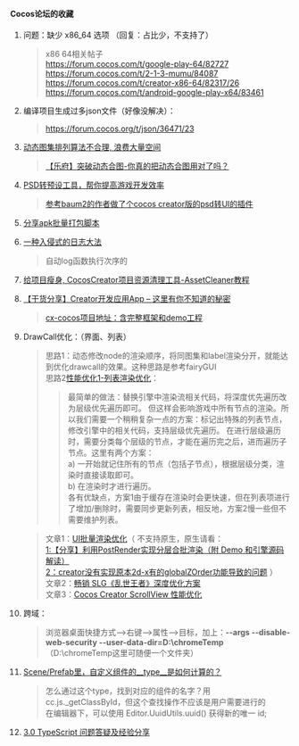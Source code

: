 #### Cocos论坛的收藏

1. 问题：缺少 x86_64 选项 （回复：占比少，不支持了）  
    > x86 64相关帖子  
    > https://forum.cocos.com/t/google-play-64/82727  
    > https://forum.cocos.com/t/2-1-3-mumu/84087  
    > https://forum.cocos.com/t/creator-x86-64/82317/26  
    > https://forum.cocos.com/t/android-google-play-x64/83461  
2. 编译项目生成过多json文件（好像没解决）：
    > https://forum.cocos.org/t/json/36471/23  
3. [动态图集排列算法不合理, 浪费大量空间](https://forum.cocos.org/t/topic/135586)  
    > [【乐府】突破动态合图-你真的把动态合图用对了吗？](https://forum.cocos.org/t/topic/98157)  
4. [PSD转预设工具，帮你提高游戏开发效率](https://forum.cocos.org/t/psd/78660)  
    > [参考baum2的作者做了个cocos creator版的psd转UI的插件](https://forum.cocos.org/t/baum2-cocos-creator-psd-ui/78031)  
5. [分享apk批量打包脚本](https://forum.cocos.org/t/topic/138593)  
6. [一种入侵式的日志大法](http://lamyoung.com/javascript/2020/12/30/log/)   
    > 自动log函数执行次序的
7. [给项目瘦身, CocosCreator项目资源清理工具-AssetCleaner教程](https://forum.cocos.org/t/cocoscreator-assetcleaner/83747/1)  
8. [【干货分享】Creator开发应用App – 这里有你不知道的秘密](https://forum.cocos.org/t/topic/114696)  
    >  [cx-cocos项目地址：含完整框架和demo工程](https://github.com/blanking003/cx-cocos)  
9. DrawCall优化：（界面、列表）
    > 思路1：动态修改node的渲染顺序，将同图集和label渲染分开，就能达到优化drawcall的效果。这种思路是参考fairyGUI  
    > 思路2[性能优化1-列表渲染优化](https://forum.cocos.org/t/topic/133526)：  
    >> 最简单的做法：替换引擎中渲染流相关代码，将深度优先遍历改为层级优先遍历即可。
但这样会影响游戏中所有节点的渲染。所以我们需要一个稍稍复杂一点的方案：标记出特殊的列表节点，修改引擎中的相关代码，支持层级优先遍历。
在进行层级遍历时，需要分类每个层级的节点，才能在遍历完之后，进而遍历子节点。这里有两个方案：  
    a) 一开始就记住所有的节点（包括子节点），根据层级分类，渲染时直接读取即可。  
    b) 在渲染时才进行遍历。  
    各有优缺点，方案1由于缓存在渲染时会更快速，但在列表项进行了增加/删除时，需要同步更新列表，相反地，方案2慢一些但不需要维护列表。  

    > 文章1：[UI批量渲染优化](https://forum.cocos.org/t/ui/80026)（ 不支持原生，原生请看：   
    [1:【分享】利用PostRender实现分层合批渲染（附 Demo 和引擎源码解读）](https://forum.cocos.org/t/postrender-demo/95201)   
    [2：creator没有实现原本2d-x有的globalZOrder功能导致的问题](https://forum.cocos.org/t/creator-2d-x-globalzorder/93512) ）    
    文章2：[畅销 SLG《乱世王者》深度优化方案](https://mp.weixin.qq.com/s/4l12h5R7R23XlnstQuo9LA)  
    文章3：[Cocos Creator ScrollView 性能优化](https://mp.weixin.qq.com/s/XjjwbmCzTQZd6snN82Q8jA) 

10. 跨域： 
    > 浏览器桌面快捷方式-->右键-->属性-->目标，加上：**--args --disable-web-security  --user-data-dir=D:\chromeTemp**  （D:\chromeTemp这里可随便一个文件夹）
11. [Scene/Prefab里，自定义组件的__type__是如何计算的？](https://forum.cocos.org/t/scene-prefab---type--/37966)   
    > 怎么通过这个type，找到对应的组件的名字？用 cc.js._getClassById，但这个查找操作不应该是用户需要进行的   
    在编辑器下，可以使用 Editor.UuidUtils.uuid() 获得新的唯一 id;
12. [3.0 TypeScript 问题答疑及经验分享](https://forum.cocos.org/t/topic/106995)